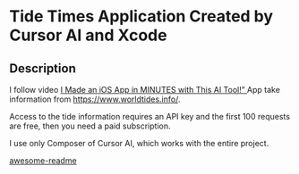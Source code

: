 # Tide  Times Application Created by Cursor AI and Xcode

## Description

I follow video [I Made an iOS App in MINUTES with This AI Tool!” ](https://www.youtube.com/watch?v=oe3Jn6FRoII) 
App take information from https://www.worldtides.info/. 

Access to the tide information requires an API key and the first 100 requests are free, then you need a paid subscription.

I use  only Composer of Cursor AI, which works with the entire project. 

[awesome-readme](https://github.com/matiassingers/awesome-readme)
